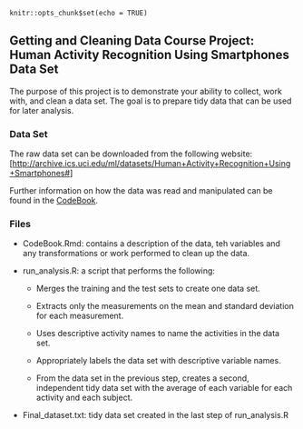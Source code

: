 ```{r setup, include=FALSE}
knitr::opts_chunk$set(echo = TRUE)
```

## Getting and Cleaning Data Course Project: Human Activity Recognition Using Smartphones Data Set

The purpose of this project is to demonstrate your ability to collect, work with, and clean a data set.
The goal is to prepare tidy data that can be used for later analysis.

### Data Set

The raw data set can be downloaded from the following website: [<http://archive.ics.uci.edu/ml/datasets/Human+Activity+Recognition+Using+Smartphones#>]

Further information on how the data was read and manipulated can be found in the [CodeBook](CodeBook.Rmd).

### Files

-   CodeBook.Rmd: contains a description of the data, teh variables and any transformations or work performed to clean up the data.

-   run_analysis.R: a script that performs the following:

    -   Merges the training and the test sets to create one data set.

    -   Extracts only the measurements on the mean and standard deviation for each measurement.

    -   Uses descriptive activity names to name the activities in the data set.

    -   Appropriately labels the data set with descriptive variable names.

    -   From the data set in the previous step, creates a second, independent tidy data set with the average of each variable for each activity and each subject.

-   Final_dataset.txt: tidy data set created in the last step of run_analysis.R

